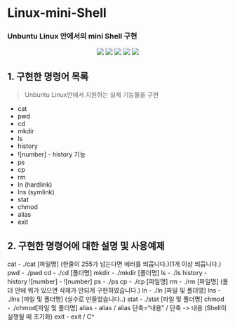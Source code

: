 # Linux-mini-Shell
### Unbuntu Linux 안에서의 mini Shell 구현

<p align="center">
<img src="https://img.shields.io/badge/license-mit-green">
<img src="https://img.shields.io/github/issues/hongjin4790/SYE-project">
<img src="https://img.shields.io/badge/tag-v1.0.0-blue">
<img src="https://img.shields.io/badge/C Launage-007396?style=flat-square&logo=C&logoColor=white"/>
<img src="https://img.shields.io/badge/Linux-4479A1?style=flat-square&logo=Linux&logoColor=white"/>
<br>
</p>

## 1. 구현한 명령어 목록
> Unbuntu Linux안에서 지원하는 실제 기능들을 구현
 - cat
 - pwd
 - cd
 - mkdir
 - ls
 - history
 - ![number] - history 기능
 - ps
 - cp
 - rm
 - ln (hardlink)
 - lns (symlink)
 - stat
 - chmod
 - alias
 - exit

## 2. 구현한 명령어에 대한 설명 및 사용예제
cat - ./cat [파일명] (한줄이 255가 넘는다면 에러를 띄웁니다.)(1개 이상 띄웁니다.)
pwd - ./pwd
cd - ./cd [폴더명]
mkdir - ./mkdir [폴더명]
ls - ./ls
history - history
![number] - ![number]
ps - ./ps
cp - ./cp [파일명]
rm - ./rm [파일명] (폴더 안에 뭐가 있으면 삭제가 안되게 구현하였습니다.)
ln - ./ln [파일 및 폴더명]
lns - ./lns [파일 및 폴더명] (실수로 만들었습니다..)
stat - ./stat [파일 및 폴더명]
chmod - ./chmod[파일 및 폴더명]
alias - alias / alias 단축=“내용” / 단축 -> 내용 (Shell이 실행될 때 초기화)
exit - exit / C^ 
